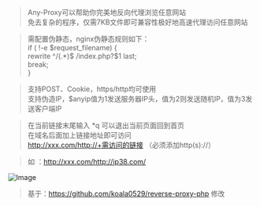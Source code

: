 > Any-Proxy可以帮助你完美地反向代理浏览任意网站  
> 免去复杂的程序，仅需7KB文件即可兼容性极好地高速代理访问任意网站  
  
> 需配置伪静态，nginx伪静态规则如下：  
> if ( !-e $request_filename) {  
>     rewrite ^/(.*)$ /index.php?$1 last;  
>     break;  
> }  
  
> 支持POST、Cookie，https/http均可使用  
> 支持伪造IP，$anyip值为1发送服务器IP头，值为2则发送随机IP，值为3发送客户端IP
  
> 在当前链接末尾输入 *q 可以退出当前页面回到首页  
> 在域名后面加上链接地址即可访问  
> http://xxx.com/http://+需访问的链接 （必须添加http(s)://）  
  
> 如 ：http://xxx.com/http://ip38.com/  
  
  
  
  
  
![Image](https://p.pstatp.com/origin/1386c00047b0dffbf5283)  

> 基于：https://github.com/koala0529/reverse-proxy-php 修改  
